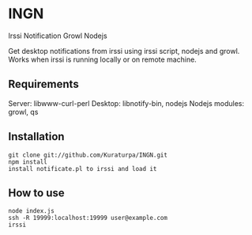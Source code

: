 INGN
====

Irssi Notification Growl Nodejs

Get desktop notifications from irssi using irssi script, nodejs and growl.
Works when irssi is running locally or on remote machine.

Requirements
------------

Server: libwww-curl-perl 
Desktop: libnotify-bin, nodejs
Nodejs modules: growl, qs

Installation
------------

	git clone git://github.com/Kuraturpa/INGN.git
	npm install
	install notificate.pl to irssi and load it

How to use
----------

	node index.js
	ssh -R 19999:localhost:19999 user@example.com
	irssi
